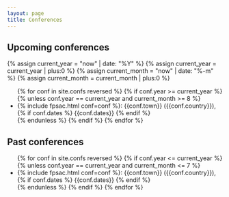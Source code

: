 ```yaml
---
layout: page
title: Conferences
---
```


## Upcoming conferences

{% assign current_year  = "now" | date: "%Y" %}
{% assign current_year  = current_year  | plus:0 %}
{% assign current_month = "now" | date: "%-m" %}
{% assign current_month = current_month | plus:0 %}

<ul>
  {% for conf in site.confs reversed %}
    {% if conf.year >= current_year %}
      {% unless conf.year == current_year and current_month >= 8 %}
          <li>{% include fpsac.html conf=conf %}: {{conf.town}} ({{conf.country}}),
            {% if conf.dates %} {{conf.dates}} {% endif %}
          </li>
      {% endunless %}
    {% endif %}
  {% endfor %}
</ul>

## Past conferences

<ul>
  {% for conf in site.confs reversed %}
    {% if conf.year <= current_year %}
      {% unless conf.year == current_year and current_month <= 7 %}
          <li>{% include fpsac.html conf=conf %}:
            {{conf.town}} ({{conf.country}}),
            {% if conf.dates %} {{conf.dates}} {% endif %}
          </li>
      {% endunless %}
    {% endif %}
  {% endfor %}
</ul>
